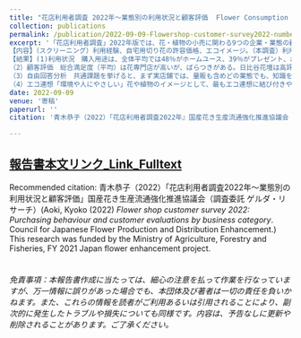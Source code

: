 ```yaml
---
title: "花店利用者調査 2022年～業態別の利用状況と顧客評価  Flower Consumption Survey 2021:Trends in flower and plant consumption in Japan"
collection: publications
permalink: /publication/2022-09-09-Flowershop-customer-survey2022-number-22
excerpt: '「花店利用者調査」2022年版では、花・植物の小売に関わる9つの企業・業態の顧客（最近1年間利用者 全1005名、2022年2月実施）を対象に、利用状況と評価を調べた。
【内容】（スクリーニング）利用経験、自宅用切り花の許容価格、エコイメージ。（本調査）利用頻度、1回当たりの利用金額、用途、購入内容、花・植物への関与の度合（愛着度）、顧客満足（CS）関連指標（品質、コスパ、総合満足、情緒的充足、継続利用意向、共感度、推奨（口コミ）意向）、花店利用時重視度と顧客満足との相関、よい点、改善してほしい点に関する自由回答テキスト分析。  
【結果】(1)利用状況　購入用途は、全体平均では48％がホームユース、39％がプレゼント、お供え23％。花専門店では半数以上がギフト、スーパーはお供え用が4割。観葉植物や雑貨販売が多いのが、複合店（花・植物とカフェなど併設）とカインズ。青フラと生花店では、利用者の1割程度が花瓶や鉢を購入。利用1回当たり購入金額は、全体平均2169円。スーパー868円。日比谷花壇4566円。日比谷花壇は「品質」（52%）、青フラは「立地」（56%）と「ついで買い」（45%）が上位の利用理由。花専門店では16%が固定客で「必ず当店を利用」。スーパーは「10回のうち1回以下」（24%）が多く日和見的。  
（2）顧客評価　総合満足度（平均）は花専門店が高いが、ばらつきがある。日比谷花壇は高評価層が厚く、1回当たり購入額は平均の2倍超でもコスパへの納得感も高い。対照的に、スーパーの花への品質評価は厳しく、品質に対するバリュー感としてのコスパ訴求も難しい。ダークホースともいえるのがカフェや雑貨と花・植物を同時に扱う複合店で、一定のファンの支持を集めており、一部の顧客評価は花の既存業態を凌ぐ。店舗の「空間」や、そこで過ごす「時間」の体験価値が魅力となっている。また「植物のケアの相談ができること」が顧客満足との相関が高く、より「サービス」に軸足を移した花店の価値軸を形作っており、注視すべき業態といえるのではないか。  
（3）自由回答分析　共通課題を挙げると、まず実店舗では、量販も含めどの業態でも、知識を持ち個別に相談できるスタッフの存在が、ユーザーに強い印象を残している。一歩上の満足には、人材の動機づけと活かし方が問われる。また、ロス削減につながる売り方、規格外品やセット販売の要望は随所にみられる。花や植物の既存の規格や売り方にこだわらず、柔軟な商品政策があってもよいのではないか。  
（4）エコ連想「環境や人にやさしい」花や植物のイメージとして、最もエコ連想に結び付きやすい要素は、「旬の花・植物」（28％）。次いで「オーガニック」24%、「地産地消」23%。スーパー利用者間では、「過剰包装なし」や「プラスチック不使用」が上位に来ている。'  
date: 2022-09-09
venue: '寄稿'
paperurl: ''
citation: '青木恭子（2022）「花店利用者調査2022年』国産花き生産流通強化推進協議会（調査委託 ゲルダ・リサーチ）'  

---
```


## [報告書本文リンク_Link_Fulltext](https://www.researchgate.net/publication)  
Recommended citation: 青木恭子（2022）「花店利用者調査2022年～業態別の利用状況と顧客評価」国産花き生産流通強化推進協議会（調査委託 ゲルダ・リサーチ）(Aoki, Kyoko (2022) *Flower shop customer survey 2022: Purchasing behaviour and customer evaluations by business category*. Council for Japanese Flower Production and Distribution Enhancement.)  
This research was funded by the Ministry of Agriculture, Forestry and Fisheries, FY 2021 Japan flower enhancement project.  
<br>
###### 免責事項：本報告書作成に当たっては、細心の注意を払って作業を行なっていますが、万一情報に誤りがあった場合でも、本団体及び著者は一切の責任を負いかねます。また、これらの情報を読者がご利用あるいは引用されることにより、副次的に発生したトラブルや損失についても同様です。内容は、予告なしに更新や削除されることがあります。ご了承ください。  
